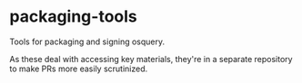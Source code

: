 # packaging-tools

Tools for packaging and signing osquery. 

As these deal with accessing key materials, they're in a separate
repository to make PRs more easily scrutinized.
